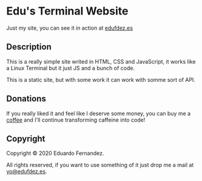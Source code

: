# Edu's Terminal Website
Just my site, you can see it in action at [edufdez.es](https://edufdez.es)


## Description
This is a really simple site writed in HTML, CSS and JavaScript, it works like a Linux Terminal but it just JS and a bunch of code.

This is a static site, but with some work it can work with somme sort of API.

## Donations
If you really liked it and feel like I deserve some money, you can buy me a [coffee](https://ko-fi.com/EduFdezSoy) and I'll continue transforming caffeine into code!  

## Copyright
Copyright &copy; 2020 Eduardo Fernandez.  

All rights reserved, if you want to use something of it just drop me a mail at [yo@edufdez.es](mailto:yo@edufdez.es).